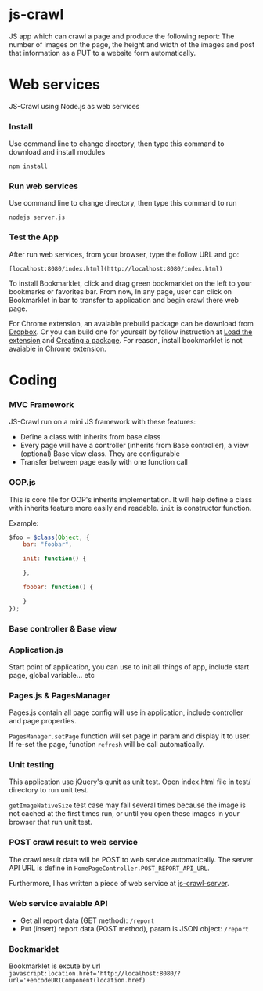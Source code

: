 js-crawl
========

JS app which can crawl a page and produce the following report: The number of images on the page, the height and width of the images and post that information as a PUT to a website form automatically.

Web services
============

JS-Crawl using Node.js as web services

### Install

Use command line to change directory, then type this command to download and install modules

`npm install`

### Run web services

Use command line to change directory, then type this command to run

`nodejs server.js`

### Test the App

After run web services, from your browser, type the follow URL and go:

`[localhost:8080/index.html](http://localhost:8080/index.html)`

To install Bookmarklet, click and drag green bookmarklet on the left to your bookmarks or favorites bar.
From now, In any page, user can click on Bookmarklet in bar to transfer to application and begin crawl there web page.

For Chrome extension, an avaiable prebuild package can be download from [Dropbox](https://dl.dropboxusercontent.com/u/25667754/js-crawl.crx).
Or you can build one for yourself by follow instruction at [Load the extension](https://developer.chrome.com/extensions/getstarted#unpacked) and [Creating a package](https://developer.chrome.com/extensions/packaging#creating). For reason, install bookmarklet is not
avaiable in Chrome extension.


Coding
======

### MVC Framework

JS-Crawl run on a mini JS framework with these features:
+ Define a class with inherits from base class
+ Every page will have a controller (inherits from Base controller), a view (optional) Base view
class. They are configurable
+ Transfer between page easily with one function call

### OOP.js

This is core file for OOP's inherits implementation. It will help define a class with inherits
feature more easily and readable. `init` is constructor function.

Example:

```javascript
$foo = $class(Object, {
    bar: "foobar",

    init: function() {

    },

    foobar: function() {

    }
});
```

### Base controller & Base view

### Application.js

Start point of application, you can use to init all things of app, include start page,
global variable... etc

### Pages.js & PagesManager

Pages.js contain all page config will use in application, include controller and page properties.

`PagesManager.setPage` function will set page in param and display it to user. If re-set the page,
function `refresh` will be call automatically.

### Unit testing

This application use jQuery's qunit as unit test. Open index.html file in test/ directory to run
unit test.

`getImageNativeSize` test case may fail several times because the image is not cached at the first
times run, or until you open these images in your browser that run unit test.

### POST crawl result to web service

The crawl result data will be POST to web service automatically. The server API URL is define in
`HomePageController.POST_REPORT_API_URL`.

Furthermore, I has written a piece of web service at [js-crawl-server](https://github.com/tuanht/js-crawl-server).

### Web service avaiable API

* Get all report data (GET method): `/report`
* Put (insert) report data (POST method), param is JSON object: `/report`

### Bookmarklet

Bookmarklet is excute by url `javascript:location.href='http://localhost:8080/?url='+encodeURIComponent(location.href)`

